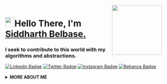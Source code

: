 
<img align="right" src="https://media.giphy.com/media/d31vTpVi1LAcDvdm/giphy.gif" height="160px" width="auto">

<h1 align="left"><img src="https://raw.githubusercontent.com/sidbelbase/sidbelbase/master/wave.gif" width="30px">Hello There, I'm <a href="https://sidbelbase.me">Siddharth Belbase.</a></h1>

<h3 align="left">I seek to contribute to this world with my algorithms and abstractions.</h3>

<a target="_blank" href="https://linkedin.com/in/sidbelbase/">
<img src="https://img.shields.io/badge/-sidbelbase-blue?style=for-the-badge&logo=Linkedin&logoColor=white&link=https://linkedin.com/in/sidbelbase/" alt="Linkedin Badge"></a>

<a target="_blank" href="https://twitter.com/sidbelbase">
<img src="https://img.shields.io/badge/sidbelbase-1ca0f1?style=for-the-badge&logo=twitter&logoColor=white&link=https://twitter.com/sidbelbase" alt="Twitter Badge"></a>

<a target="_blank" href="https://instagram.com/sidbelbase/">
<img src="https://img.shields.io/badge/-sidbelbase-E1306C?style=for-the-badge&logo=Instagram&logoColor=white&link=https://instagram.com/sidbelbase/" alt="Instagram Badge"></a>

<a target="_blank" href="https://behance.net/sidbelbase/">
<img src="https://img.shields.io/badge/-sidbelbase-141414?style=for-the-badge&logo=Behance&logoColor=white&link=https://behance.net/sidbelbase" alt="Behance Badge"></a>
<br>

<br>

  <details>
    <summary>
    <strong>MORE ABOUT ME</strong>
    </summary>

```javascript
const sidbelbase = {
  availableForHire: true,
  education: "UnderGraduate",
  otherAlias: "Full Stack Developer",
  codesIn: ["Javascript", "HTML", "CSS", "Python", "Bash"],
  currentlylearning: ["Docker", "Kubernetes", "TailwindCss", "Django", "NuxtJs"],
  toolsUsing: ["Vue", "Flask", "Django", "FastAPI", "Sass", "AWS", "Wordpress", "Firebase", "Figma"],
  experiences: [
    {
      company : "Behance",
      post : "Graphic Designer | Freelancing"
    },
    {
      company : "Eagle Eye Pvt. Ltd",
      post : "Senior Graphic Designer"
    }
  ],
}
```

![sidbelbase's github stats](https://github-readme-stats.vercel.app/api?username=sidbelbase&show_icons=true&icon_color=141414&bg_color=ffffff&hide_border=true&line_height=25&text_color=141414&hide_title=true&count_private=true)

<img src="https://media.giphy.com/media/RhwkGhrlj3NVSOxWSN/giphy.gif" height="30"> <em><b>I'm mostly active around the internet</b> so if you want to say hi or just dropby, feel free to <a target="_blank" href="https://github.com/sidbelbase/sidbelbase/issues/new/choose"><strong> create an issue</strong></a>, I'll be happy to exchnage our views on dinosaurs or life or anything you fancy about ;)</b> </em>


<a target="_blank" href="https://github.com/sidbelbase/sidbelbase/">
<img src="https://img.shields.io/badge/dynamic/json?url=https://api.countapi.xyz/hit/visitor-badge/sidbelbase&style=for-the-badge&label=visitors&query=value&color=0F0F1A&labelColor=0F0F1A" alt="sidbelbase's vistors">
</a>

  </details>
